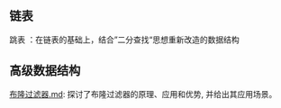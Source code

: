 

## 链表

跳表 ：在链表的基础上，结合”二分查找“思想重新改造的数据结构





## 高级数据结构

[布隆过滤器.md](./布隆过滤器.md): 探讨了布隆过滤器的原理、应用和优势, 并给出其应用场景。